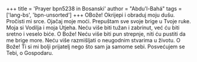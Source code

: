 +++
title = 'Prayer bpn5238 in Bosanski'
author = "Abdu'l-Bahá"
tags = ['lang-bs', 'bpn-unsorted']
+++
OBože! Okrijepi i obraduj moju dušu. Pročisti mi srce. Ojačaj moje moći. Prepuštam sve svoje brige u Tvoje ruke. Moja si Vodilja i moja Utjeha. Neću više biti tužan i zabrinut, već ću biti sretno i veselo biće. O Bože! Neću više biti pun strepnje, niti ću pustiti da me brige more. Neću više razmišljati o neugodnim stvarima u životu.
O Bože! Ti si mi bolji prijatelj nego što sam ja samome sebi. Posvećujem se Tebi, o Gospodaru.
